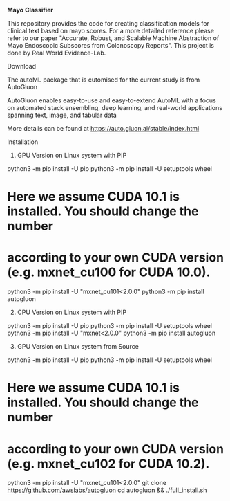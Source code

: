**Mayo Classifier**


This repository provides the code for creating classification models for clinical text based on mayo scores.
For a more detailed reference please refer to our paper "Accurate, Robust, and Scalable Machine Abstraction of Mayo Endoscopic Subscores from Colonoscopy Reports". 
This project is done by Real World Evidence-Lab.

Download

The autoML package that is cutomised for the current study is from AutoGluon

AutoGluon enables easy-to-use and easy-to-extend AutoML with a focus on automated stack ensembling, deep learning, and real-world applications spanning text, image, and tabular data

More details can be found at https://auto.gluon.ai/stable/index.html


Installation

1. GPU Version on Linux system with PIP

python3 -m pip install -U pip
python3 -m pip install -U setuptools wheel

# Here we assume CUDA 10.1 is installed.  You should change the number
# according to your own CUDA version (e.g. mxnet_cu100 for CUDA 10.0).
python3 -m pip install -U "mxnet_cu101<2.0.0"
python3 -m pip install autogluon


2. CPU Version on Linux system with PIP

python3 -m pip install -U pip
python3 -m pip install -U setuptools wheel
python3 -m pip install -U "mxnet<2.0.0"
python3 -m pip install autogluon


3. GPU Version on Linux system from Source

python3 -m pip install -U pip
python3 -m pip install -U setuptools wheel

# Here we assume CUDA 10.1 is installed.  You should change the number
# according to your own CUDA version (e.g. mxnet_cu102 for CUDA 10.2).
python3 -m pip install -U "mxnet_cu101<2.0.0"
git clone https://github.com/awslabs/autogluon
cd autogluon && ./full_install.sh
